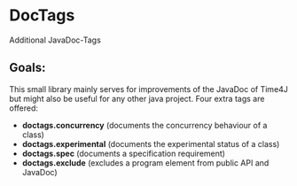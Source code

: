 DocTags
=======

Additional JavaDoc-Tags


Goals:
------

This small library mainly serves for improvements of the JavaDoc of Time4J but might also be useful for any other java project. Four extra tags are offered:

- **doctags.concurrency** (documents the concurrency behaviour of a class)
- **doctags.experimental** (documents the experimental status of a class)
- **doctags.spec** (documents a specification requirement)
- **doctags.exclude** (excludes a program element from public API and JavaDoc)
